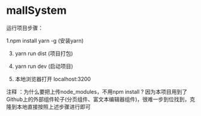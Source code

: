 # mallSystem

运行项目步骤：

1.npm install yarn -g  (安装yarn)

3. yarn run dist (项目打包)

4. yarn run dev  (启动项目)

5. 本地浏览器打开 localhost:3200

注释 ：为什么要把上传node_modules，不用npm install ?
因为本项目用到了Github上的外部组件轮子(分页组件、富文本编辑器组件)，很难一步到位找到，克隆到本地直接按照上述步骤进行即可

